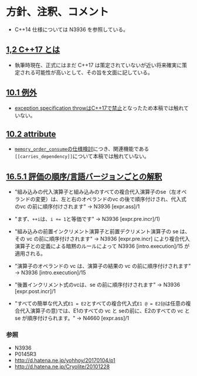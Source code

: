 # 方針、注釈、コメント

* C++14 仕様については N3936 を参照している。

## [1,2 C++17 とは](/Chap1/11-c17.md)
* 執筆時現在、正式にはまだ C++17 は策定されていないが近い将来確実に策定される可能性が高いとして、その旨を文面に記している。

## [10.1 例外](Chap10/exception.md)
* [exception specification throwはC++17で禁止](http://www.open-std.org/jtc1/sc22/wg21/docs/papers/2015/p0003r0.html)となったため本稿では触れていない。

## [10.2 attribute](Chap10/attribute.md)
* [`memory_order_consume`の仕様検討](http://www.open-std.org/jtc1/sc22/wg21/docs/papers/2016/p0371r1.html)につき、関連機能である`[[carries_dependency]]`について本稿では触れていない。

## [16.5.1 評価の順序/言語バージョンごとの解釈](Chap16/165-order_of_eval.md)

* "組み込みの代入演算子と組み込みのすべての複合代入演算子のse（左オペランドの変更）は、左と右のオペランドのvc の後で順序付けされ、代入式のvc の前に順序付けされます"
→ N3936 [expr.ass]/1

* "まず、`++i`は、`i += 1`と等価です"
→ N3936 [expr.pre.incr]/1)

* "組み込みの前置インクリメント演算子と前置デクリメント演算子の se は、その vc の前に順序付けされます"
→ N3936 [expr.pre.incr] により複合代入演算子との定義による暗黙のルールによって N3936 [intro.execution]/15 が適用される。

* "演算子のオペランドの vc は、演算子の結果の vc の前に順序付けされます"
→ N3936 [intro.execution]/15

* "後置インクリメント式のvcは、se の前に順序付けされます"
→ N3936 [expr.post.incr]/1

* "すべての簡単な代入式`E1 = E2`とすべての複合代入式`E1 @ = E2`(`@`は任意の複合代入演算子の意)では、E1のすべての vc と seの前に、E2のすべての vc と se が順序付けられます。"
→ N4660 [expr.ass]/1

### 参照
* N3936
* P0145R3
* http://d.hatena.ne.jp/yohhoy/20170104/p1
* http://d.hatena.ne.jp/Cryolite/20101228

